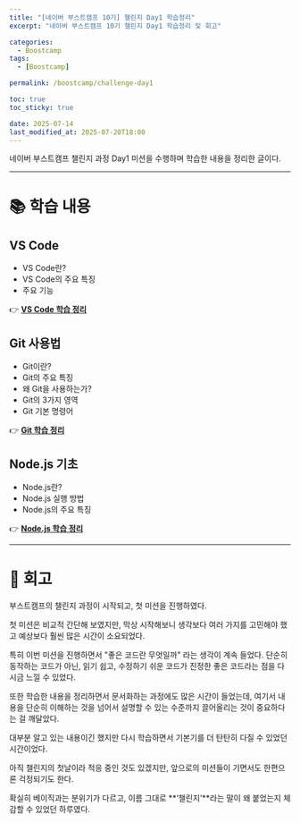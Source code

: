 ```yaml
---
title: "[네이버 부스트캠프 10기] 챌린지 Day1 학습정리"
excerpt: "네이버 부스트캠프 10기 챌린지 Day1 학습정리 및 회고"

categories:
  - Boostcamp
tags:
  - [Boostcamp]

permalink: /boostcamp/challenge-day1

toc: true
toc_sticky: true

date: 2025-07-14
last_modified_at: 2025-07-20T18:00
---
```


네이버 부스트캠프 챌린지 과정 Day1 미션을 수행하며 학습한 내용을 정리한 글이다.

---

# 📚 학습 내용

## VS Code

- VS Code란?
- VS Code의 주요 특징
- 주요 기능

👉 **[VS Code 학습 정리](/code-editor/vscode)**

## Git 사용법

- Git이란?
- Git의 주요 특징
- 왜 Git을 사용하는가?
- Git의 3가지 영역
- Git 기본 명령어

👉 **[Git 학습 정리](/git/git-basics)**

## Node.js 기초

- Node.js란?
- Node.js 실행 방법
- Node.js의 주요 특징

👉 **[Node.js 학습 정리](/javascript/nodejs-basics)**

---

# 🤔 회고

부스트캠프의 챌린지 과정이 시작되고, 첫 미션을 진행하였다.

첫 미션은 비교적 간단해 보였지만, 막상 시작해보니 생각보다 여러 가지를 고민해야 했고 예상보다 훨씬 많은 시간이 소요되었다.

특히 이번 미션을 진행하면서 "좋은 코드란 무엇일까" 라는 생각이 계속 들었다. 단순히 동작하는 코드가 아닌, 읽기 쉽고, 수정하기 쉬운 코드가 진정한 좋은 코드라는 점을 다시금 느낄 수 있었다.

또한 학습한 내용을 정리하면서 문서화하는 과정에도 많은 시간이 들었는데, 여기서 내용을 단순히 이해하는 것을 넘어서 설명할 수 있는 수준까지 끌어올리는 것이 중요하다는 걸 깨달았다.

대부분 알고 있는 내용이긴 했지만 다시 학습하면서 기본기를 더 탄탄히 다질 수 있었던 시간이었다.

아직 챌린지의 첫날이라 적응 중인 것도 있겠지만, 앞으로의 미션들이 기면서도 한편으론 걱정되기도 한다.

확실히 베이직과는 분위기가 다르고, 이름 그대로 **‘챌린지’**라는 말이 왜 붙었는지 체감할 수 있었던 하루였다.
